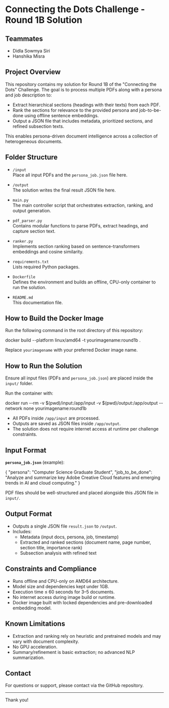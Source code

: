 # Connecting the Dots Challenge - Round 1B Solution

## Teammates 
- Didla Sowmya Siri
- Hanshika Misra

## Project Overview

This repository contains my solution for Round 1B of the "Connecting the Dots" Challenge. The goal is to process multiple PDFs along with a persona and job description to:

- Extract hierarchical sections (headings with their texts) from each PDF.
- Rank the sections for relevance to the provided persona and job-to-be-done using offline sentence embeddings.
- Output a JSON file that includes metadata, prioritized sections, and refined subsection texts.

This enables persona-driven document intelligence across a collection of heterogeneous documents.

## Folder Structure

- `/input`  
  Place all input PDFs and the `persona_job.json` file here.

- `/output`  
  The solution writes the final result JSON file here.

- `main.py`  
  The main controller script that orchestrates extraction, ranking, and output generation.

- `pdf_parser.py`  
  Contains modular functions to parse PDFs, extract headings, and capture section text.

- `ranker.py`  
  Implements section ranking based on sentence-transformers embeddings and cosine similarity.

- `requirements.txt`  
  Lists required Python packages.

- `Dockerfile`  
  Defines the environment and builds an offline, CPU-only container to run the solution.

- `README.md`  
  This documentation file.

## How to Build the Docker Image

Run the following command in the root directory of this repository:

docker build --platform linux/amd64 -t yourimagename:round1b .


Replace `yourimagename` with your preferred Docker image name.

## How to Run the Solution

Ensure all input files (PDFs and `persona_job.json`) are placed inside the `input/` folder.

Run the container with:

docker run --rm -v $(pwd)/input:/app/input -v $(pwd)/output:/app/output --network none yourimagename:round1b


- All PDFs inside `/app/input` are processed.
- Outputs are saved as JSON files inside `/app/output`.
- The solution does not require internet access at runtime per challenge constraints.

## Input Format

**`persona_job.json`** (example):

{
"persona": "Computer Science Graduate Student",
"job_to_be_done": "Analyze and summarize key Adobe Creative Cloud features and emerging trends in AI and cloud computing."
}

PDF files should be well-structured and placed alongside this JSON file in `input/`.

## Output Format

- Outputs a single JSON file `result.json` to `/output`.
- Includes:
  - Metadata (input docs, persona, job, timestamp)
  - Extracted and ranked sections (document name, page number, section title, importance rank)
  - Subsection analysis with refined text

## Constraints and Compliance

- Runs offline and CPU-only on AMD64 architecture.
- Model size and dependencies kept under 1GB.
- Execution time ≤ 60 seconds for 3–5 documents.
- No internet access during image build or runtime.
- Docker image built with locked dependencies and pre-downloaded embedding model.

## Known Limitations

- Extraction and ranking rely on heuristic and pretrained models and may vary with document complexity.
- No GPU acceleration.
- Summary/refinement is basic extraction; no advanced NLP summarization.

## Contact

For questions or support, please contact via the GitHub repository.

---

Thank you!

